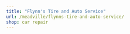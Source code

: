 ```yaml
---
title: "Flynn's Tire and Auto Service"
url: /meadville/flynns-tire-and-auto-service/
shop: car repair
---
```

